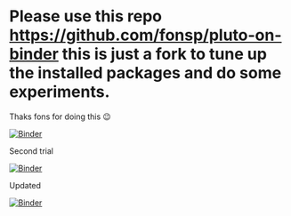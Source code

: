 # Please use this repo https://github.com/fonsp/pluto-on-binder this is just a fork to tune up the installed packages and do some experiments.

Thaks fons for doing this 😉

[![Binder](https://mybinder.org/badge_logo.svg)](https://mybinder.org/v2/gh/Dictino/pluto-on-binder/826002c)

Second trial

[![Binder](https://mybinder.org/badge_logo.svg)](https://mybinder.org/v2/gh/Dictino/pluto-on-binder/407bc61?urlpath=pluto)

Updated

[![Binder](https://mybinder.org/badge_logo.svg)](https://mybinder.org/v2/gh/Dictino/pluto-on-binder/381cdf1?urlpath=pluto)